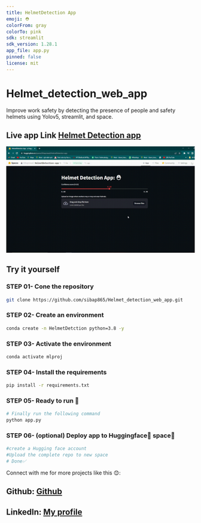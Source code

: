 ```yaml
---
title: HelmetDetection App
emoji: ⛑
colorFrom: gray
colorTo: pink
sdk: streamlit
sdk_version: 1.28.1
app_file: app.py
pinned: false
license: mit
---
```

# Helmet_detection_web_app
Improve work safety by detecting the presence of people and safety helmets using Yolov5, streamlit, and space.
## Live app Link [Helmet Detection app](https://huggingface.co/spaces/Sibaprasad/HelmetDetection-app)
![alt text](https://github.com/sibap865/datasets-for-project/blob/main/screenshots/helmetapp.gif)

## Try it yourself

### STEP 01- Cone the repository
```bash
git clone https://github.com/sibap865/Helmet_detection_web_app.git
```
### STEP 02- Create an environment
```bash
conda create -n HelmetDetction python=3.8 -y
```
### STEP 03- Activate the environment
```bash
conda activate mlproj
```

### STEP 04- Install the requirements
```bash
pip install -r requirements.txt
```

### STEP 05- Ready to run 🚂
```bash
# Finally run the following command
python app.py
```
### STEP 06- (optional) Deploy app to Huggingface🤗 space🚂
```bash
#create a Hugging face account
#Upload the complete repo to new space
# Done✅
```

Connect with me for more projects like this 😊:
## Github: [Github](https://github.com/sibap865)
## LinkedIn: [My profile](https://www.linkedin.com/in/sibaprasad-naik-behera-98043b1ba/)


